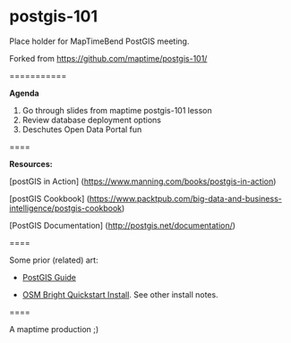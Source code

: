 postgis-101
===========

Place holder for MapTimeBend PostGIS meeting.

Forked from https://github.com/maptime/postgis-101/

=========== 

<b>Agenda</b>

1) Go through slides from maptime postgis-101 lesson<br>
2) Review database deployment options<br>
3) Deschutes Open Data Portal fun<br>

====

<b>Resources:</b>

[postGIS in Action] (https://www.manning.com/books/postgis-in-action)

[postGIS Cookbook] (https://www.packtpub.com/big-data-and-business-intelligence/postgis-cookbook) 

[PostGIS Documentation] (http://postgis.net/documentation/)

==== 

Some prior (related) art:

- [PostGIS Guide](https://www.mapbox.com/tilemill/docs/guides/postgis-work/)

- [OSM Bright Quickstart Install](https://www.mapbox.com/tilemill/docs/guides/osm-bright-mac-quickstart/). See other install notes.


====

A maptime production ;) 
